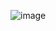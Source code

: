 ![image](https://user-images.githubusercontent.com/112846188/193758980-90ce291b-e95c-4da7-b1a1-797aedace056.png)
